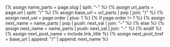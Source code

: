 {% assign name_parts = page.slug | split: "-"  %}
{% assign url_parts = page.url | split: "/" %}
{% assign base_url = url_parts | pop | join: "/" %}
{% assign next_val = page.order | plus: 1 %}
{% if page.order != 1 %}
  {% assign next_name = name_parts | pop | push: next_val | join: "-" %}
{% else %}
  {% assign next_name = name_parts | push: next_val | join: "-" %}
{% endif %}
{% assign next_post_name = include.link_title %}
{% assign next_post_href = base_url | append: "/" | append: next_name %}
